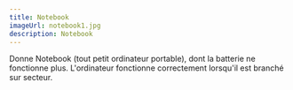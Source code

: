 ```yaml
---
title: Notebook
imageUrl: notebook1.jpg
description: Notebook
---
```

Donne Notebook (tout petit ordinateur portable), dont la batterie ne fonctionne plus. L'ordinateur fonctionne correctement lorsqu'il est branché sur secteur.